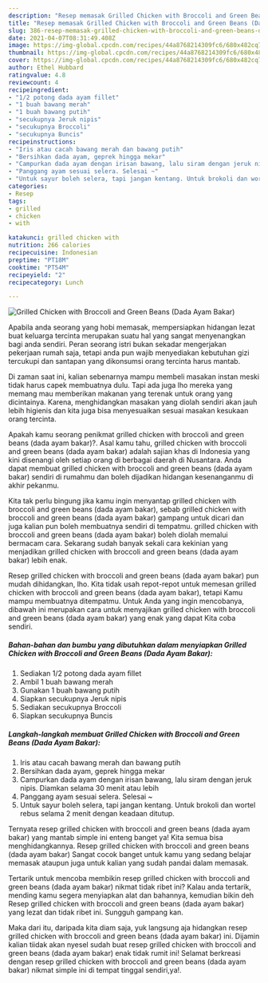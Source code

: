 ```yaml
---
description: "Resep memasak Grilled Chicken with Broccoli and Green Beans (Dada Ayam Bakar) yang lezat Untuk Jualan"
title: "Resep memasak Grilled Chicken with Broccoli and Green Beans (Dada Ayam Bakar) yang lezat Untuk Jualan"
slug: 386-resep-memasak-grilled-chicken-with-broccoli-and-green-beans-dada-ayam-bakar-yang-lezat-untuk-jualan
date: 2021-04-07T08:31:49.408Z
image: https://img-global.cpcdn.com/recipes/44a8768214309fc6/680x482cq70/grilled-chicken-with-broccoli-and-green-beans-dada-ayam-bakar-foto-resep-utama.jpg
thumbnail: https://img-global.cpcdn.com/recipes/44a8768214309fc6/680x482cq70/grilled-chicken-with-broccoli-and-green-beans-dada-ayam-bakar-foto-resep-utama.jpg
cover: https://img-global.cpcdn.com/recipes/44a8768214309fc6/680x482cq70/grilled-chicken-with-broccoli-and-green-beans-dada-ayam-bakar-foto-resep-utama.jpg
author: Ethel Hubbard
ratingvalue: 4.8
reviewcount: 4
recipeingredient:
- "1/2 potong dada ayam fillet"
- "1 buah bawang merah"
- "1 buah bawang putih"
- "secukupnya Jeruk nipis"
- "secukupnya Broccoli"
- "secukupnya Buncis"
recipeinstructions:
- "Iris atau cacah bawang merah dan bawang putih"
- "Bersihkan dada ayam, geprek hingga mekar"
- "Campurkan dada ayam dengan irisan bawang, lalu siram dengan jeruk nipis. Diamkan selama 30 menit atau lebih"
- "Panggang ayam sesuai selera. Selesai ~"
- "Untuk sayur boleh selera, tapi jangan kentang. Untuk brokoli dan wortel rebus selama 2 menit dengan keadaan ditutup."
categories:
- Resep
tags:
- grilled
- chicken
- with

katakunci: grilled chicken with 
nutrition: 266 calories
recipecuisine: Indonesian
preptime: "PT18M"
cooktime: "PT54M"
recipeyield: "2"
recipecategory: Lunch

---
```



![Grilled Chicken with Broccoli and Green Beans (Dada Ayam Bakar)](https://img-global.cpcdn.com/recipes/44a8768214309fc6/680x482cq70/grilled-chicken-with-broccoli-and-green-beans-dada-ayam-bakar-foto-resep-utama.jpg)

Apabila anda seorang yang hobi memasak, mempersiapkan hidangan lezat buat keluarga tercinta merupakan suatu hal yang sangat menyenangkan bagi anda sendiri. Peran seorang istri bukan sekadar mengerjakan pekerjaan rumah saja, tetapi anda pun wajib menyediakan kebutuhan gizi tercukupi dan santapan yang dikonsumsi orang tercinta harus mantab.

Di zaman  saat ini, kalian sebenarnya mampu membeli masakan instan meski tidak harus capek membuatnya dulu. Tapi ada juga lho mereka yang memang mau memberikan makanan yang terenak untuk orang yang dicintainya. Karena, menghidangkan masakan yang diolah sendiri akan jauh lebih higienis dan kita juga bisa menyesuaikan sesuai masakan kesukaan orang tercinta. 



Apakah kamu seorang penikmat grilled chicken with broccoli and green beans (dada ayam bakar)?. Asal kamu tahu, grilled chicken with broccoli and green beans (dada ayam bakar) adalah sajian khas di Indonesia yang kini disenangi oleh setiap orang di berbagai daerah di Nusantara. Anda dapat membuat grilled chicken with broccoli and green beans (dada ayam bakar) sendiri di rumahmu dan boleh dijadikan hidangan kesenanganmu di akhir pekanmu.

Kita tak perlu bingung jika kamu ingin menyantap grilled chicken with broccoli and green beans (dada ayam bakar), sebab grilled chicken with broccoli and green beans (dada ayam bakar) gampang untuk dicari dan juga kalian pun boleh membuatnya sendiri di tempatmu. grilled chicken with broccoli and green beans (dada ayam bakar) boleh diolah memalui bermacam cara. Sekarang sudah banyak sekali cara kekinian yang menjadikan grilled chicken with broccoli and green beans (dada ayam bakar) lebih enak.

Resep grilled chicken with broccoli and green beans (dada ayam bakar) pun mudah dihidangkan, lho. Kita tidak usah repot-repot untuk memesan grilled chicken with broccoli and green beans (dada ayam bakar), tetapi Kamu mampu membuatnya ditempatmu. Untuk Anda yang ingin mencobanya, dibawah ini merupakan cara untuk menyajikan grilled chicken with broccoli and green beans (dada ayam bakar) yang enak yang dapat Kita coba sendiri.

<!--inarticleads1-->

##### Bahan-bahan dan bumbu yang dibutuhkan dalam menyiapkan Grilled Chicken with Broccoli and Green Beans (Dada Ayam Bakar):

1. Sediakan 1/2 potong dada ayam fillet
1. Ambil 1 buah bawang merah
1. Gunakan 1 buah bawang putih
1. Siapkan secukupnya Jeruk nipis
1. Sediakan secukupnya Broccoli
1. Siapkan secukupnya Buncis




<!--inarticleads2-->

##### Langkah-langkah membuat Grilled Chicken with Broccoli and Green Beans (Dada Ayam Bakar):

1. Iris atau cacah bawang merah dan bawang putih
1. Bersihkan dada ayam, geprek hingga mekar
1. Campurkan dada ayam dengan irisan bawang, lalu siram dengan jeruk nipis. Diamkan selama 30 menit atau lebih
1. Panggang ayam sesuai selera. Selesai ~
1. Untuk sayur boleh selera, tapi jangan kentang. Untuk brokoli dan wortel rebus selama 2 menit dengan keadaan ditutup.




Ternyata resep grilled chicken with broccoli and green beans (dada ayam bakar) yang mantab simple ini enteng banget ya! Kita semua bisa menghidangkannya. Resep grilled chicken with broccoli and green beans (dada ayam bakar) Sangat cocok banget untuk kamu yang sedang belajar memasak ataupun juga untuk kalian yang sudah pandai dalam memasak.

Tertarik untuk mencoba membikin resep grilled chicken with broccoli and green beans (dada ayam bakar) nikmat tidak ribet ini? Kalau anda tertarik, mending kamu segera menyiapkan alat dan bahannya, kemudian bikin deh Resep grilled chicken with broccoli and green beans (dada ayam bakar) yang lezat dan tidak ribet ini. Sungguh gampang kan. 

Maka dari itu, daripada kita diam saja, yuk langsung aja hidangkan resep grilled chicken with broccoli and green beans (dada ayam bakar) ini. Dijamin kalian tiidak akan nyesel sudah buat resep grilled chicken with broccoli and green beans (dada ayam bakar) enak tidak rumit ini! Selamat berkreasi dengan resep grilled chicken with broccoli and green beans (dada ayam bakar) nikmat simple ini di tempat tinggal sendiri,ya!.

